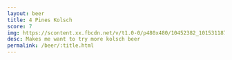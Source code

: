 ```yaml
---
layout: beer
title: 4 Pines Kolsch
score: 7
img: https://scontent.xx.fbcdn.net/v/t1.0-0/p480x480/10452382_10153118793263745_8541367164944833885_n.jpg?oh=8ec1ba8254ea0b3b34d3a2632f4bdac8&oe=58901402
desc: Makes me want to try more kolsch beer
permalink: /beer/:title.html
---
```

